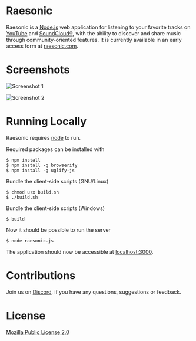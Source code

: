 # Raesonic
Raesonic is a [Node.js](http://nodejs.org) web application for listening to your favorite tracks on [YouTube](https://youtube.com) and [SoundCloud®](https://soundcloud.com), with the ability to discover and share music through community-oriented features. It is currently available in an early access form at [raesonic.com](https://raesonic.com).

# Screenshots
![Screenshot 1](http://fkids.net/files/projects/raesonic/screenshots/20160726-01.png)

![Screenshot 2](http://fkids.net/files/projects/raesonic/screenshots/20160726-02.png)

# Running Locally
Raesonic requires [node](http://nodejs.org) to run.

Required packages can be installed with

	$ npm install
	$ npm install -g browserify
	$ npm install -g uglify-js

Bundle the client-side scripts (GNU/Linux)

	$ chmod u+x build.sh
	$ ./build.sh 
	
Bundle the client-side scripts (Windows)

	$ build
	
Now it should be possible to run the server

	$ node raesonic.js
	
The application should now be accessible at [localhost:3000](http://localhost:3000).

# Contributions
Join us on [Discord](http://discord.me/Raesonic), if you have any questions, suggestions or feedback.

# License
[Mozilla Public License 2.0](http://opensource.org/licenses/MPL-2.0)
